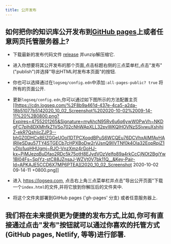 ```yaml
---
title: 公开发布
---
```


## 如何把你的知识库公开发布到[GitHub pages](https://pages.github.com/)上或者任意网页托管服务器上?
- 下载最新的发布代码文件 [release](https://github.com/logseq/logseq/releases/tag/0.0.6.0) 并unzip解压缩它.
- 进入你想要将其公开发布的那个页面,点击标题右侧的三点菜单栏,点击"发布"("publish")并选择"导出HTML时发布本页面"的按钮.

- 你也可以选择通过在`logseq/config.edn`中添加`:all-pages-public? true` 将所有的页面公开.

- 更新`logseq/config.edn`,你可以通过如下图所示的方法配置主页 
[[https://cdn.logseq.com/%2F8b9a461d-437e-4ca5-a2da-18b51077b5142020_10_02_Screenshot%202020-10-02%2009-14-11%20%2B0800.png?Expires=4755201265&Signature=myAhcN95Rv6u6q6ywW0PwVh~NKDgFC7plh8DXMhfkZ1VSo702cNhWApXLL32pvWKQlHOVNzSSjvwuXshjhiZ-ekR7QshiicZJP3--bhGZ0DHCx8ElZGGeUOol1DTPCXoqdBPuS6WCQEu76DCVhxAIMfAvHAIRIleSDau57TY4STGECb7cHPXBoDw2rVJsnQ9lIVTNf0k4Ola32EopRpjZ1yDlo1uqHHUgmj~RJO-VnzXmz4rGoHJ-kx~PjMJezqBuDfao2RDc5k75otH8EJydVOzVelfp89a4rkCcCjNOt2BgiYw1Bl04Fs~SpIYz-stC88JZnsaJ-WZVt0V7bk11Q__&Key-Pair-Id=APKAJE5CCD6X7MP6PTEA][2020_10_02_Screenshot 2020-10-02 09-14-11 +0800.png]] 

- 进入 https://logseq.com, 点击右上角三点菜单栏并点击"导出公开页面"下载一个`index.html`的文件,并将它放到你解压后的文件夹中.
- 将这个文件夹部署到GitHub pages ('gh-pages' 分支) 或者任意服务器上.
## 我们将在未来提供更为便捷的发布方式,比如,你可有直接通过点击"发布"按钮就可以通过你喜欢的托管方式 (GitHub pages, Netlify, 等等)进行部署.
